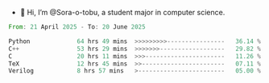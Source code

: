- 👋 Hi, I’m @Sora-o-tobu, a student major in computer science.

<!--START_SECTION:waka-->

```rust
From: 21 April 2025 - To: 20 June 2025

Python             64 hrs 49 mins  >>>>>>>>>----------------   36.14 %
C++                53 hrs 29 mins  >>>>>>>------------------   29.82 %
C                  20 hrs 11 mins  >>>----------------------   11.26 %
TeX                12 hrs 45 mins  >>-----------------------   07.11 %
Verilog            8 hrs 57 mins   >------------------------   05.00 %
```

<!--END_SECTION:waka-->

<!---
<img align='center' src='https://raw.githubusercontent.com/Sora-o-tobu/Sora-o-tobu/main/OneLastSora.png' width='410px'>
--->
<!---
Sora-o-tobu/Sora-o-tobu is a ✨ special ✨ repository because its `README.md` (this file) appears on your GitHub profile.
You can click the Preview link to take a look at your changes.
--->
